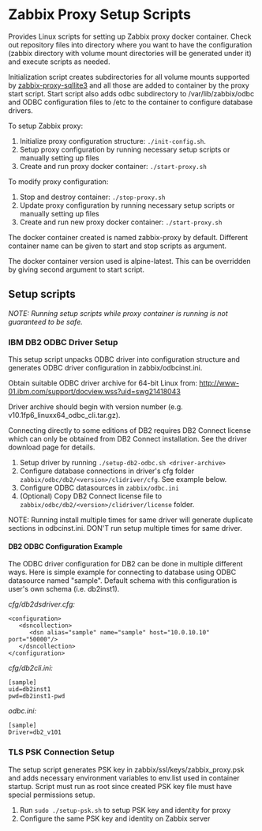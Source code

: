# Zabbix Proxy Setup Scripts

Provides Linux scripts for setting up Zabbix proxy docker container. Check out
repository files into directory where you want to have the configuration
(zabbix directory with volume mount directories will be generated under it) and
execute scripts as needed.

Initialization script creates subdirectories for all volume mounts supported by
[zabbix-proxy-sqllite3](https://hub.docker.com/r/zabbix/zabbix-proxy-sqlite3/)
and all those are added to container by the proxy start script. Start script
also adds odbc subdirectory to /var/lib/zabbix/odbc and ODBC configuration
files to /etc to the container to configure database drivers.

To setup Zabbix proxy:

1. Initialize proxy configuration structure: `./init-config.sh`.
2. Setup proxy configuration by running necessary setup scripts or manually setting up files
3. Create and run proxy docker container: `./start-proxy.sh`

To modify proxy configuration:

1. Stop and destroy container: `./stop-proxy.sh`
2. Update proxy configuration by running necessary setup scripts or manually setting up files
3. Create and run new proxy docker container: `./start-proxy.sh`

The docker container created is named zabbix-proxy by default. Different container
name can be given to start and stop scripts as argument.

The docker container version used is alpine-latest. This can be overridden by
giving second argument to start script.

## Setup scripts

*NOTE: Running setup scripts while proxy container is running is not guaranteed to be safe.*

### IBM DB2 ODBC Driver Setup

This setup script unpacks ODBC driver into configuration structure and generates
ODBC driver configuration in zabbix/odbcinst.ini.

Obtain suitable ODBC driver archive for 64-bit Linux from: http://www-01.ibm.com/support/docview.wss?uid=swg21418043

Driver archive should begin with version number (e.g. v10.1fp6_linuxx64_odbc_cli.tar.gz).

Connecting directly to some editions of DB2 requires DB2 Connect license which
can only be obtained from DB2 Connect installation. See the driver download page
for details.

1. Setup driver by running `./setup-db2-odbc.sh <driver-archive>`
2. Configure database connections in driver's cfg folder `zabbix/odbc/db2/<version>/clidriver/cfg`. See example below.
3. Configure ODBC datasources in `zabbix/odbc.ini`
4. (Optional) Copy DB2 Connect license file to `zabbix/odbc/db2/<version>/clidriver/license` folder.

NOTE: Running install multiple times for same driver will generate duplicate
sections in odbcinst.ini. DON'T run setup multiple times for same driver.

#### DB2 ODBC Configuration Example

The ODBC driver configuration for DB2 can be done in multiple different ways. Here
is simple example for connecting to database using ODBC datasource named "sample".
Default schema with this configuration is user's own schema (i.e. db2inst1).

*cfg/db2dsdriver.cfg:*

```
<configuration>
   <dsncollection>
      <dsn alias="sample" name="sample" host="10.0.10.10" port="50000"/>
   </dsncollection>
</configuration>
```

*cfg/db2cli.ini:*

```
[sample]
uid=db2inst1
pwd=db2inst1-pwd
```

*odbc.ini:*

```
[sample]
Driver=db2_v101
```

### TLS PSK Connection Setup

The setup script generates PSK key in zabbix/ssl/keys/zabbix_proxy.psk and adds
necessary environment variables to env.list used in container startup. Script
must run as root since created PSK key file must have special permissions setup.

1. Run `sudo ./setup-psk.sh` to setup PSK key and identity for proxy
2. Configure the same PSK key and identity on Zabbix server
